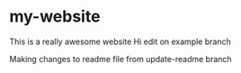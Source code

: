 # my-website

This is a really awesome website
Hi edit on example branch

Making changes to readme file from update-readme branch
